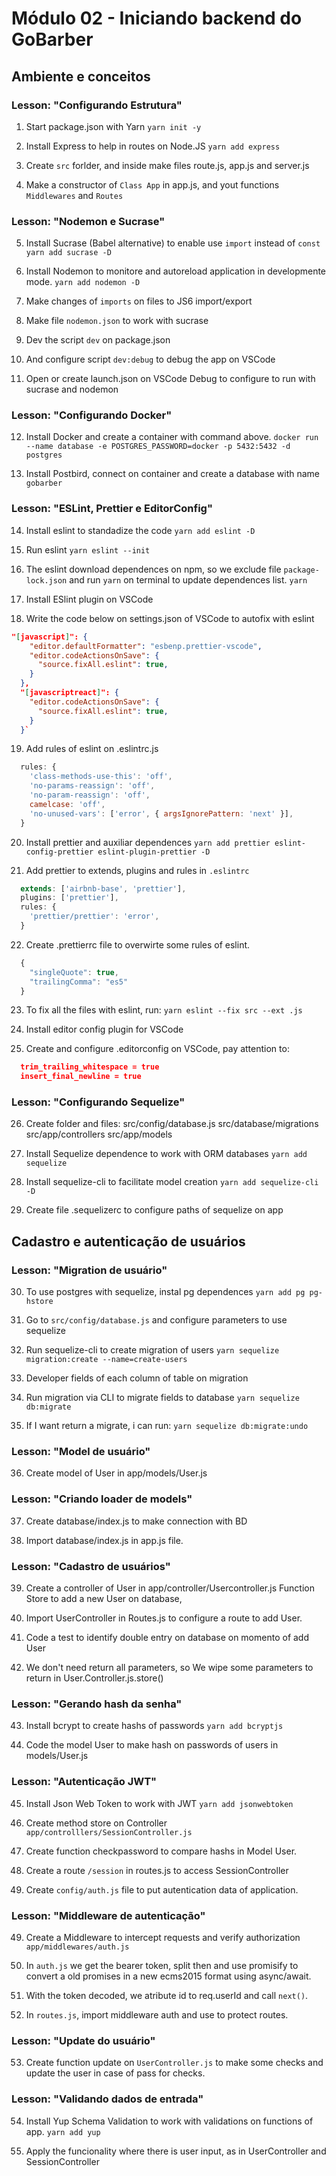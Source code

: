 # Módulo 02 - Iniciando backend do GoBarber

## Ambiente e conceitos

### Lesson: "Configurando Estrutura"

1. Start package.json with Yarn
   `yarn init -y`

2. Install Express to help in routes on Node.JS
   `yarn add express`

3. Create `src` forlder, and inside make files route.js, app.js and server.js

4. Make a constructor of `Class App` in app.js, and yout functions
   `Middlewares` and `Routes`

### Lesson: "Nodemon e Sucrase"

5. Install Sucrase (Babel alternative) to enable use `import` instead of `const`
   `yarn add sucrase -D`

6. Install Nodemon to monitore and autoreload application in developmente mode.
   `yarn add nodemon -D`

7. Make changes of `imports` on files to JS6 import/export

8. Make file `nodemon.json` to work with sucrase

9. Dev the script `dev` on package.json

10. And configure script `dev:debug` to debug the app on VSCode

11. Open or create launch.json on VSCode Debug to configure to run with sucrase and nodemon

### Lesson: "Configurando Docker"

12. Install Docker and create a container with command above.
    `docker run --name database -e POSTGRES_PASSWORD=docker -p 5432:5432 -d postgres`

13. Install Postbird, connect on container and create a database with name `gobarber`

### Lesson: "ESLint, Prettier e EditorConfig"

14. Install eslint to standadize the code
    `yarn add eslint -D`

15. Run eslint
    `yarn eslint --init`

16. The eslint download dependences on npm, so we exclude file `package-lock.json`
    and run `yarn` on terminal to update dependences list.
    `yarn`

17. Install ESlint plugin on VSCode

18. Write the code below on settings.json of VSCode to autofix with eslint

```json
"[javascript]": {
    "editor.defaultFormatter": "esbenp.prettier-vscode",
    "editor.codeActionsOnSave": {
      "source.fixAll.eslint": true,
    }
  },
  "[javascriptreact]": {
    "editor.codeActionsOnSave": {
      "source.fixAll.eslint": true,
    }
  }`
```

19. Add rules of eslint on .eslintrc.js

```js
  rules: {
    'class-methods-use-this': 'off',
    'no-params-reassign': 'off',
    'no-param-reassign': 'off',
    camelcase: 'off',
    'no-unused-vars': ['error', { argsIgnorePattern: 'next' }],
  }
```

20. Install prettier and auxiliar dependences
    `yarn add prettier eslint-config-prettier eslint-plugin-prettier -D`

21) Add prettier to extends, plugins and rules in `.eslintrc`

```js
  extends: ['airbnb-base', 'prettier'],
  plugins: ['prettier'],
  rules: {
    'prettier/prettier': 'error',
  }
```

22. Create .prettierrc file to overwirte some rules of eslint.

```js
  {
    "singleQuote": true,
    "trailingComma": "es5"
  }
```

23. To fix all the files with eslint, run:
    `yarn eslint --fix src --ext .js`

24. Install editor config plugin for VSCode

25. Create and configure .editorconfig on VSCode, pay attention to:

```json
  trim_trailing_whitespace = true
  insert_final_newline = true
```

### Lesson: "Configurando Sequelize"

26. Create folder and files:
    src/config/database.js
    src/database/migrations
    src/app/controllers
    src/app/models

27. Install Sequelize dependence to work with ORM databases
    `yarn add sequelize`

28. Install sequelize-cli to facilitate model creation
    `yarn add sequelize-cli -D`

29. Create file .sequelizerc to configure paths of sequelize on app

## Cadastro e autenticação de usuários

### Lesson: "Migration de usuário"

30. To use postgres with sequelize, instal pg dependences
    `yarn add pg pg-hstore`

31. Go to `src/config/database.js` and configure parameters to use sequelize

32. Run sequelize-cli to create migration of users
    `yarn sequelize migration:create --name=create-users`

33. Developer fields of each column of table on migration

34. Run migration via CLI to migrate fields to database
    `yarn sequelize db:migrate`

35. If I want return a migrate, i can run:
    `yarn sequelize db:migrate:undo`

### Lesson: "Model de usuário"

36. Create model of User in app/models/User.js

### Lesson: "Criando loader de models"

37. Create database/index.js to make connection with BD

38. Import database/index.js in app.js file.

### Lesson: "Cadastro de usuários"

39. Create a controller of User in app/controller/Usercontroller.js
    Function Store to add a new User on database,

40. Import UserController in Routes.js to configure a route to add User.

41. Code a test to identify double entry on database on momento of add User

42. We don't need return all parameters, so We wipe some parameters to return in
    User.Controller.js.store()

### Lesson: "Gerando hash da senha"

43. Install bcrypt to create hashs of passwords
    `yarn add bcryptjs`

44. Code the model User to make hash on passwords of users in models/User.js

### Lesson: "Autenticação JWT"

45. Install Json Web Token to work with JWT
    `yarn add jsonwebtoken`

46. Create method store on Controller `app/controlllers/SessionController.js`

47. Create function checkpassword to compare hashs in Model User.

48. Create a route `/session` in routes.js to access SessionController

49. Create `config/auth.js` file to put autentication data of application.

### Lesson: "Middleware de autenticação"

49. Create a Middleware to intercept requests and verify authorization
    `app/middlewares/auth.js`

50. In `auth.js` we get the bearer token, split then and use promisify to convert
    a old promises in a new ecms2015 format using async/await.

51. With the token decoded, we atribute id to req.userId and call `next()`.

52. In `routes.js`, import middleware auth and use to protect routes.

### Lesson: "Update do usuário"

53. Create function update on `UserController.js` to make some checks and update
    the user in case of pass for checks.

### Lesson: "Validando dados de entrada"

54. Install Yup Schema Validation to work with validations on functions of app.
    `yarn add yup`

55. Apply the funcionality where there is user input, as in UserController and SessionController
